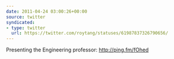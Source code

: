 ```yaml
---
date: 2011-04-24 03:00:26+00:00
source: twitter
syndicated:
- type: twitter
  url: https://twitter.com/roytang/statuses/61987837326790656/
---
```


Presenting the Engineering professor: http://ping.fm/fOhed